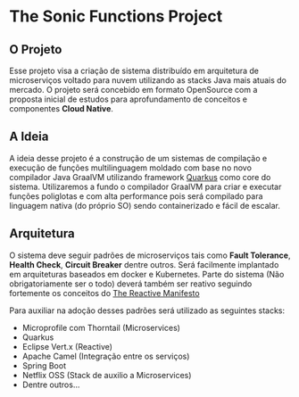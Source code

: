 # The Sonic Functions Project


## O Projeto

Esse projeto visa a criação de sistema distribuído em arquitetura de microserviços voltado para nuvem utilizando as stacks Java mais atuais do mercado. O projeto será concebido em formato OpenSource com a proposta inicial de estudos para aprofundamento de conceitos e componentes **Cloud Native**.

## A Ideia

A ideia desse projeto é a construção de um sistemas de compilação e execução de funções multilinguagem moldado com base no novo compilador Java GraalVM utilizando framework [Quarkus](https://quarkus.io/) como core do sistema. Utilizaremos a fundo o compilador GraalVM para criar e executar funções poliglotas e com alta performance pois será compilado para linguagem nativa (do próprio SO) sendo containerizado e fácil de escalar.


## Arquitetura

O sistema deve seguir padrões de microserviços tais como **Fault Tolerance**, **Health Check**, **Circuit Breaker** dentre outros.
Será facilmente implantado em arquiteturas baseados em docker e Kubernetes. Parte do sistema (Não obrigatoriamente ser o todo) deverá também ser reativo seguindo fortemente os conceitos do  [The Reactive Manifesto](https://www.reactivemanifesto.org/)

Para auxiliar na adoção desses padrões será utilizado as seguintes stacks:

* Microprofile com Thorntail (Microservices)
* Quarkus 
* Eclipse Vert.x (Reactive)
* Apache Camel (Integração entre os serviços)
* Spring Boot
* Netflix OSS (Stack de auxilio a Microservices)
* Dentre outros...



